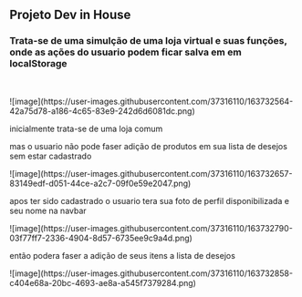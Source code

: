 <h2> Projeto Dev in House </h2>

<h3> Trata-se de uma simulção de uma loja virtual e suas funções, onde as ações do usuario podem ficar salva em em localStorage </h3>
<br>

<p> ![image](https://user-images.githubusercontent.com/37316110/163732564-42a75d78-a186-4c65-83e9-242d6d6081dc.png) </P>
<P> inicialmente trata-se de uma loja comum </p>
<p> mas o usuario não pode faser adição de produtos em sua lista de desejos sem estar cadastrado </p>
<p>![image](https://user-images.githubusercontent.com/37316110/163732657-83149edf-d051-44ce-a2c7-09f0e59e2047.png)<p>
 <p>apos  ter sido cadastrado o usuario tera sua foto de perfil disponibilizada e seu nome na navbar </p>
 <p>![image](https://user-images.githubusercontent.com/37316110/163732790-03f77ff7-2336-4904-8d57-6735ee9c9a4d.png)</P>
 <p> então podera faser a adição de seus itens a lista de desejos </p>
 <p>![image](https://user-images.githubusercontent.com/37316110/163732858-c404e68a-20bc-4693-ae8a-a545f7379284.png)</p>



 


